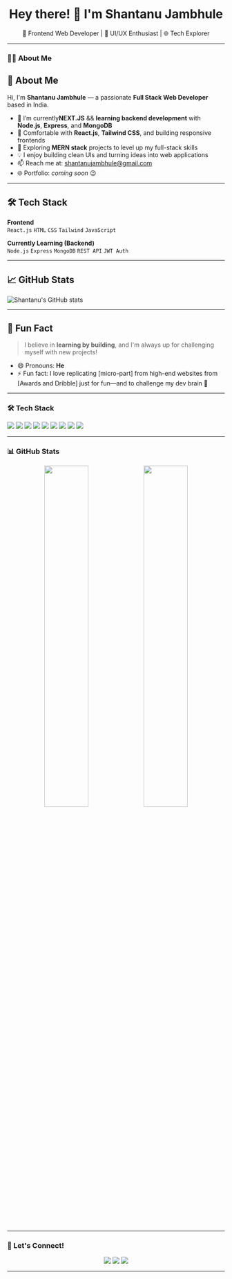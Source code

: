 <h1 align="center">Hey there! 👋 I'm Shantanu Jambhule</h1>
<p align="center">
  🚀 Frontend Web Developer | 🎨 UI/UX Enthusiast | 🌐 Tech Explorer
</p>

---

### 👨‍💻 About Me

## 👋 About Me

Hi, I'm **Shantanu Jambhule** — a passionate **Full Stack Web Developer** based in India.

- 🌱 I’m currently**NEXT.JS** && **learning backend development** with **Node.js**,
  **Express**, and **MongoDB**
- 🧠 Comfortable with **React.js**, **Tailwind CSS**, and building responsive frontends
- 🚀 Exploring **MERN stack** projects to level up my full-stack skills
- 💡 I enjoy building clean UIs and turning ideas into web applications
- 📫 Reach me at: [shantanujambhule@gmail.com](mailto:shantanujambhule@gmail.com)
- 🌐 Portfolio: _coming soon_ 😉

---

## 🛠️ Tech Stack

**Frontend**  
`React.js` `HTML` `CSS` `Tailwind` `JavaScript`

**Currently Learning (Backend)**  
`Node.js` `Express` `MongoDB` `REST API` `JWT Auth`

---

## 📈 GitHub Stats

![Shantanu's GitHub stats](https://github-readme-stats.vercel.app/api?username=shantanujambhule&show_icons=true&theme=default)

---

## 🧩 Fun Fact

> I believe in **learning by building**, and I'm always up for challenging myself with new projects!


- 😄 Pronouns: **He**
- ⚡ Fun fact: I love replicating [micro-part] from high-end websites from [Awards and Dribble] just for fun—and to challenge my dev brain 🧠

---

### 🛠️ Tech Stack

<p>
  <img src="https://img.shields.io/badge/-HTML5-E34F26?style=flat-square&logo=html5&logoColor=white"/>
  <img src="https://img.shields.io/badge/-CSS3-1572B6?style=flat-square&logo=css3&logoColor=white"/>
  <img src="https://img.shields.io/badge/-JavaScript-F7DF1E?style=flat-square&logo=javascript&logoColor=black"/>
  <img src="https://img.shields.io/badge/-TypeScript-3178C6?style=flat-square&logo=typescript&logoColor=white"/>
  <img src="https://img.shields.io/badge/-React-61DAFB?style=flat-square&logo=react&logoColor=black"/>
  <img src="https://img.shields.io/badge/-Next.js-000000?style=flat-square&logo=next.js&logoColor=white"/>
  <img src="https://img.shields.io/badge/-TailwindCSS-38B2AC?style=flat-square&logo=tailwind-css&logoColor=white"/>
  <img src="https://img.shields.io/badge/-GSAP-88CE02?style=flat-square&logo=greensock&logoColor=white"/>
  <img src="https://img.shields.io/badge/-Three.js-000000?style=flat-square&logo=three.js&logoColor=white"/>
</p>

---

### 📊 GitHub Stats

<p align="center">
  <img src="https://github-readme-stats.vercel.app/api?username=shantanujambhule&show_icons=true&theme=tokyonight" width="45%" />
  <img src="https://github-readme-streak-stats.herokuapp.com/?user=shantanujambhule&theme=tokyonight" width="45%" />
</p>

---

### 🔗 Let's Connect!

<p align="center">
  <a href="mailto:www.shantanujambhule321best@gmail.com"><img src="https://img.shields.io/badge/-Email-D14836?style=for-the-badge&logo=gmail&logoColor=white" /></a>
  <a href="https://www.linkedin.com/in/shantanu-jambhule-95ab6b278?utm_source=share&utm_campaign=share_via&utm_content=profile&utm_medium=ios_app"><img src="https://img.shields.io/badge/-LinkedIn-0077B5?style=for-the-badge&logo=linkedin&logoColor=white" /></a>
  <a href="https://github.com/shantanujambhule"><img src="https://img.shields.io/badge/-GitHub-181717?style=for-the-badge&logo=github&logoColor=white" /></a>
</p>

---

<!---
shantanujambhule/shantanujambhule is a ✨ special ✨ repository because its `README.md` (this file) appears on your GitHub profile.
You can click the Preview link to take a look at your changes.
--->
